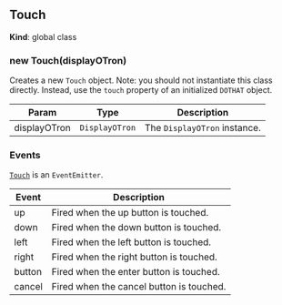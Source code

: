 <a name="Touch"></a>
## Touch
**Kind**: global class  
<a name="new_Touch_new"></a>
### new Touch(displayOTron)
Creates a new `Touch` object.
Note: you should not instantiate this class directly. Instead, use the `touch` property of an initialized `DOTHAT` object.


| Param | Type | Description |
| --- | --- | --- |
| displayOTron | <code>DisplayOTron</code> | The `DisplayOTron` instance. |

### Events
<code>[Touch](#Touch)</code> is an `EventEmitter`. 

| Event | Description |
| --- | --- |
| up | Fired when the up button is touched. |
| down | Fired when the down button is touched. |
| left | Fired when the left button is touched. |
| right | Fired when the right button is touched. |
| button | Fired when the enter button is touched. |
| cancel | Fired when the cancel button is touched. |